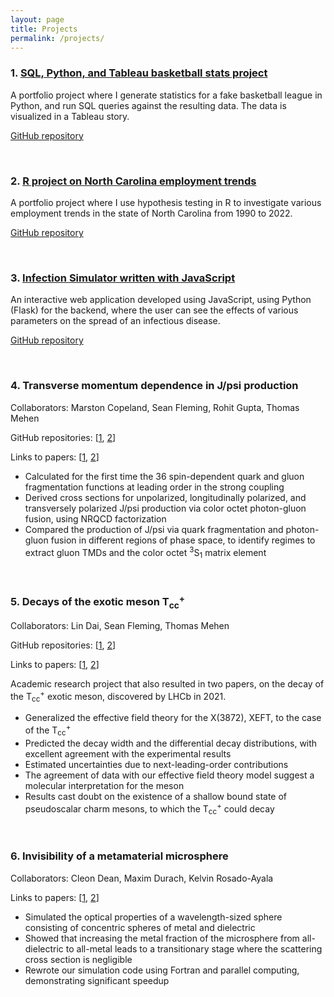 ```yaml
---
layout: page
title: Projects
permalink: /projects/
---
```


### 1. [SQL, Python, and Tableau basketball stats project](sql-proj.markdown)
A portfolio project where I generate statistics for a fake basketball league in Python, and run SQL queries against the resulting data.  The data is visualized in a Tableau story.

 [GitHub repository](https://github.com/reedhodges/bball_league)

<br />


### 2. [R project on North Carolina employment trends](nc_labor_R_proj.markdown)
A portfolio project where I use hypothesis testing in R to investigate various employment trends in the state of North Carolina from 1990 to 2022.

[GitHub repository](https://github.com/reedhodges/nc_labor_data)

<br />

### 3. [Infection Simulator written with JavaScript](infection_simulator.markdown)
An interactive web application developed using JavaScript, using Python (Flask) for the backend, where the user can see the effects of various parameters on the spread of an infectious disease.

[GitHub repository](https://github.com/reedhodges/infection_simulator)

<br />

### 4. Transverse momentum dependence in J/psi production

Collaborators: Marston Copeland, Sean Fleming, Rohit Gupta, Thomas Mehen

GitHub repositories: [[1](https://github.com/reedhodges/JPsi_TMDFFs), [2](https://github.com/reedhodges/JPsi_Production_NRQCD)]

Links to papers: [[1](https://arxiv.org/pdf/2308.08605), [2](https://arxiv.org/pdf/2310.13737)]
 
- Calculated for the first time the 36 spin-dependent quark and gluon fragmentation functions at leading order in the strong coupling 
- Derived cross sections for unpolarized, longitudinally polarized, and transversely polarized J/psi production via color octet photon-gluon fusion, using NRQCD factorization
- Compared the production of J/psi via quark fragmentation and photon-gluon fusion in different regions of phase space, to identify regimes to extract gluon TMDs and the color octet <sup>3</sup>S<sub>1</sub> matrix element

<br />

### 5. Decays of the exotic meson T<sub>cc</sub><sup>+</sup>

Collaborators: Lin Dai, Sean Fleming, Thomas Mehen

GitHub repositories: [[1](https://github.com/reedhodges/tcc_decays_lo), [2](https://github.com/reedhodges/tcc_decays_nlo)]

Links to papers: [[1](https://arxiv.org/pdf/2109.02188), [2](https://arxiv.org/pdf/2301.11950)]

Academic research project that also resulted in two papers, on the decay of the T<sub>cc</sub><sup>+</sup> exotic meson, discovered by LHCb in 2021. 
- Generalized the effective field theory for the X(3872), XEFT, to the case of the T<sub>cc</sub><sup>+</sup>  
- Predicted the decay width and the differential decay distributions, with excellent agreement with the experimental results
- Estimated uncertainties due to next-leading-order contributions
- The agreement of data with our effective field theory model suggest a molecular interpretation for the meson
- Results cast doubt on the existence of a shallow bound state of pseudoscalar charm mesons, to which the T<sub>cc</sub><sup>+</sup> could decay

<br />

### 6. Invisibility of a metamaterial microsphere

Collaborators: Cleon Dean, Maxim Durach, Kelvin Rosado-Ayala

Links to papers: [[1](https://arxiv.org/ftp/arxiv/papers/1612/1612.00268.pdf), [2](http://shodor.org/media/content/jocse/volume8/issue3/hodges_final.pdf)]

- Simulated the optical properties of a wavelength-sized sphere consisting of concentric spheres of metal and dielectric
- Showed that increasing the metal fraction of the microsphere from all-dielectric to all-metal leads to a transitionary stage where the scattering cross section is negligible
- Rewrote our simulation code using Fortran and parallel computing, demonstrating significant speedup

